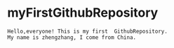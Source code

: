 # myFirstGithubRepository
    Hello,everyone! This is my first  GithubRepository.
    My name is zhengzhang, I come from China.
